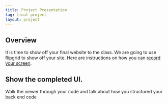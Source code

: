 ```yaml
---
title: Project Presentation
tag: final project
layout: project
---
```


## Overview

It is time to show off your final website to the class. We are going to use flipgrid to show off
your site. Here are instructions on how you can [record your
screen](https://help.flipgrid.com/hc/en-us/articles/360045940833-Screen-Recording-How-to-record-your-screen-using-the-Flipgrid-camera).

## Show the completed UI.

Walk the viewer through your code and talk about how you structured your back end code